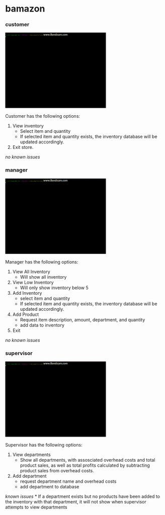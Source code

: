 # bamazon

### customer

![bamazonCustomer](Images/bamazonCustomer.gif)

Customer has the following options: 
1. View inventory
	* Select item and quantity
	* If selected item and quantity exists, the inventory database will be updated accordingly.
2. Exit store.


*no known issues*

### manager

![bamazonManager](Images/bamazonManager.gif)

Manager has the following options:
1. View All Inventory
	* Will show all inventory
2. View Low Inventory
	* Will only show inventory below 5
3. Add Inventory
	* select item and quantity
	* If selected item and quantity exists, the inventory database will be updated accordingly.
4. Add Product
	* Request item description, amount, department, and quantity
	* add data to inventory
5. Exit

*no known issues*

### supervisor

![bamazonSupervisor](Images/bamazonSupervisor.gif)

Supervisor has the following options:
1. View departments
	* Show all departments, with assosciated overhead costs and total product sales, as well as total profits calculated by subtracting product sales from overhead costs.
2. Add department
	* request department name and overhead costs
	* add department to database

*known issues*
	* If a department exists but no products have been added to the inventory with that department, it will not show when supervisor attempts to view departments
